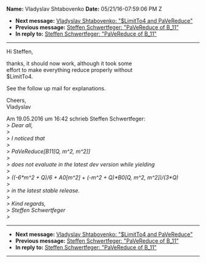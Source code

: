 **Name:** Vladyslav Shtabovenko
**Date:** 05/21/16-07:59:06 PM Z

  - **Next message:** [Vladyslav Shtabovenko: "$LimitTo4 and
    PaVeReduce"](1077.html)
  - **Previous message:** [Steffen Schwertfeger: "PaVeReduce of
    B\_11"](1075.html)
  - **In reply to:** [Steffen Schwertfeger: "PaVeReduce of
    B\_11"](1075.html)

-----

Hi Steffen,  

thanks, it should now work, although it took some  
effort to make everything reduce properly without  
$LimitTo4.  

See the follow up mail for explanations.  

Cheers,  
Vladyslav  

Am 19.05.2016 um 16:42 schrieb Steffen Schwertfeger:  
*\> Dear all,*  
*\>*  
*\> I noticed that*  
*\>*  
*\> PaVeReduce[B11[Q, m^2, m^2]]*  
*\>*  
*\> does not evaluate in the latest dev version while yielding*  
*\>*  
*\> ((-6\*m^2 + Q)/6 + A0[m^2] + (-m^2 + Q)\*B0[Q, m^2,
m^2])/(3\*Q)*  
*\>*  
*\> in the latest stable release.*  
*\>*  
*\> Kind regards,*  
*\> Steffen Schwertfeger*  
*\>*  

-----

  - **Next message:** [Vladyslav Shtabovenko: "$LimitTo4 and
    PaVeReduce"](1077.html)
  - **Previous message:** [Steffen Schwertfeger: "PaVeReduce of
    B\_11"](1075.html)
  - **In reply to:** [Steffen Schwertfeger: "PaVeReduce of
    B\_11"](1075.html)

-----


